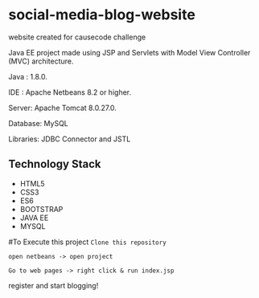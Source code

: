 # social-media-blog-website
website created for causecode challenge 

Java EE project made using JSP and Servlets with Model View Controller (MVC) architecture.

Java : 1.8.0.

IDE : Apache Netbeans 8.2 or higher.

Server: Apache Tomcat 8.0.27.0.

Database: MySQL

Libraries: JDBC Connector and JSTL

## Technology Stack
* HTML5
* CSS3
* ES6
* BOOTSTRAP
* JAVA EE
* MYSQL

#To Execute this project
```Clone this repository```

```open netbeans -> open project``` 

```Go to web pages -> right click & run index.jsp```

register and start blogging!
